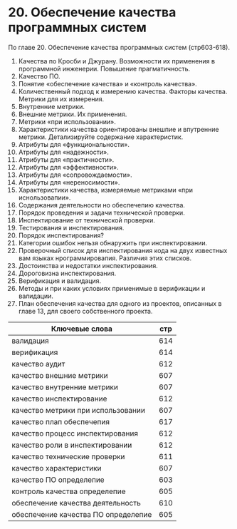 # 20. Обеспечение качества программных систем
По главе 20. Обеспечение качества программных систем (стр603-618).

1. Качества по Кросби и Джурану. Возможности их применения в программной инженерии. Повышение прагматичность.
2. Качество ПО.
3. Понятие «обеспечение качества» и «контроль качества». 
4. Количественный подход к измерению качества. Факторы качества. Метрики для их измерения.
5. Внутренние метрики.
6. Внешние метрики. Их применения.
7. Метрики «при использовании».
8. Характеристики качества ориентированы внешпие и впутренние метрики. Детализируйте содержание характеристик.
9. Атрибуты для «функциональности».
10. Атрибуты для «надежности».
11. Атрибуты для «практичности».
12. Атрибуты для «эффективности».
13. Атрибуты для «сопровождаемости».
14. Атрибуты для «нереносимости».
15. Характеристики качества, измеряемые метриками «при иснользовапии».
16. Содержания деятельности но обеспечепию качества.
17. Порядок проведения и задачи технической проверки. 
18. Инспектирование от технической проверки.
19. Тестирования и инспектирования.
20. Порядок инспектирования?
21. Категории ошибок нельзя обнаружить при инспектировании.
22. Проверочный список для инспектирования кода на двух известных вам языках нрограммировапия. Различия этих списков.
23. Достоинства и недостатки инспектирования.
24. Дороговизна инспектирования.
25. Верификация и валидация.
26. Методы и при каких условиях применимые в верификации и валидации.
27. План обеспечения качества для одного из проектов, описанных в главе 13, для своего собственного проекта.

Ключевые слова  | стр
-----|-----
валидация					|						614
верификация				|						614
качество	аудит 					|				612
качество	внешние метрики 			|				607
качество	внутренние метрики 		|					607
качество	инспектирование 			|				612
качество	метрики при использовании 			|			607
качество	плап обеспечепия 			|			617
качество	процесс инспектирования 			|			612
качество	роли в инспектировании 			|			612
качество	технические проверки 			|				611
качество	характеристики  			|					607
качество ПО	определепие 			|				603
контроль качества	определепие  			|			605
обеспечение качества	деятельность  			|			610
обеспечение качества ПО	определепие  		|			605
